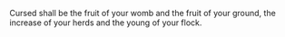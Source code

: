 Cursed shall be the fruit of your womb and the fruit of your ground, the increase of your herds and the young of your flock.
